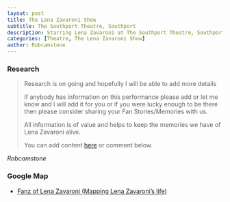 ```yaml
---
layout: post
title: The Lena Zavaroni Show
subtitle: The Southport Theatre, Southport
description: Starring Lena Zavaroni at The Southport Theatre, Southport.
categories: [Theatre, The Lena Zavaroni Show]
author: Robcamstone
---
```


### Research
>Research is on going and hopefully I will be able to add more details
>
> If anybody has information on this performance please add or let me know and I will add it for you or if you were lucky enough to be there then please consider sharing your Fan Stories/Memories with us.
>
> All information is of value and helps to keep the memories we have of Lena Zavaroni alive.
>
> You can add content [here](https://github.com/FanzOfLenaZavaroni/fanzoflenazavaroni.github.io) or comment below.

<cite>Robcamstone</cite>

### Google Map
* [Fanz of Lena Zavaroni (Mapping Lena Zavaroni’s life)](https://www.google.com/maps/d/u/0/viewer?mid=1D1D0ERV_FQMNb9XZzJ-J3yUlK8aI4vhI&hl=en&ll=53.65201430000001%2C-3.0062123999999812&z=19)

